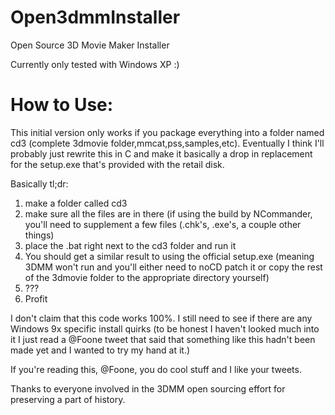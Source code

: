 # Open3dmmInstaller
Open Source 3D Movie Maker Installer

Currently only tested with Windows XP :)

# How to Use:
This initial version only works if you package everything into a folder named cd3 (complete 3dmovie folder,mmcat,pss,samples,etc). Eventually I think I'll probably just rewrite this in C and make it basically a drop in replacement for the setup.exe that's provided with the retail disk.

Basically tl;dr:
1. make a folder called cd3
2. make sure all the files are in there (if using the build by NCommander, you'll need to supplement a few files (.chk's, .exe's, a couple other things)
3. place the .bat right next to the cd3 folder and run it
4. You should get a similar result to using the official setup.exe (meaning 3DMM won't run and you'll either need to noCD patch it or copy the rest of the 3dmovie folder to the appropriate directory yourself)
5. ???
6. Profit

I don't claim that this code works 100%. I still need to see if there are any Windows 9x specific install quirks (to be honest I haven't looked much into it I just read a @Foone tweet that said that something like this hadn't been made yet and I wanted to try my hand at it.)

If you're reading this, @Foone, you do cool stuff and I like your tweets.

Thanks to everyone involved in the 3DMM open sourcing effort for preserving a part of history.
